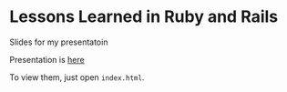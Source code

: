 # Lessons Learned in Ruby and Rails
Slides for my presentatoin

Presentation is [here](https://vimeo.com/87306786)

To view them, just open `index.html`.
